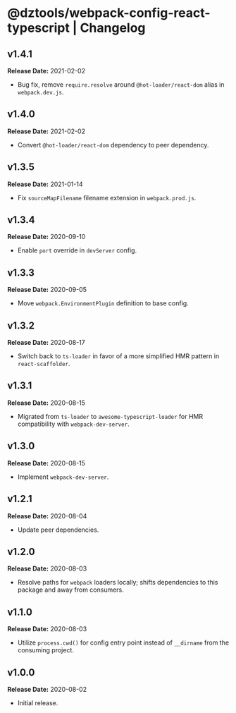 # @dztools/webpack-config-react-typescript | Changelog

## v1.4.1

**Release Date:** 2021-02-02

- Bug fix, remove `require.resolve` around `@hot-loader/react-dom` alias in `webpack.dev.js`.

## v1.4.0

**Release Date:** 2021-02-02

- Convert `@hot-loader/react-dom` dependency to peer dependency.

## v1.3.5

**Release Date:** 2021-01-14

- Fix `sourceMapFilename` filename extension in `webpack.prod.js`.

## v1.3.4

**Release Date:** 2020-09-10

- Enable `port` override in `devServer` config.

## v1.3.3

**Release Date:** 2020-09-05

- Move `webpack.EnvironmentPlugin` definition to base config.

## v1.3.2

**Release Date:** 2020-08-17

- Switch back to `ts-loader` in favor of a more simplified HMR pattern in `react-scaffolder`.

## v1.3.1

**Release Date:** 2020-08-15

- Migrated from `ts-loader` to `awesome-typescript-loader` for HMR compatibility with `webpack-dev-server`.

## v1.3.0

**Release Date:** 2020-08-15

- Implement `webpack-dev-server`.

## v1.2.1

**Release Date:** 2020-08-04

- Update peer dependencies.

## v1.2.0

**Release Date:** 2020-08-03

- Resolve paths for `webpack` loaders locally; shifts dependencies to this package and away from consumers.

## v1.1.0

**Release Date:** 2020-08-03

- Utilize `process.cwd()` for config entry point instead of `__dirname` from the consuming project.

## v1.0.0

**Release Date:** 2020-08-02

- Initial release.
